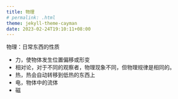 ```yaml
---
title: 物理
# permalink: .html
theme: jekyll-theme-cayman
date: 2023-02-24T19:10:11+08:00
---
```


物理：日常东西的性质

- 力，使物体发生位置偏移或形变
- 相对论，对于不同的观察者，物理现象不同，但物理规律是相同的。
- 热，热会自动转移到低热的东西上
- 电，物体中的流体
- 磁
    
